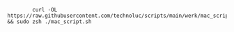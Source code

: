             curl -OL https://raw.githubusercontent.com/technoluc/scripts/main/werk/mac_script.sh && sudo zsh ./mac_script.sh
